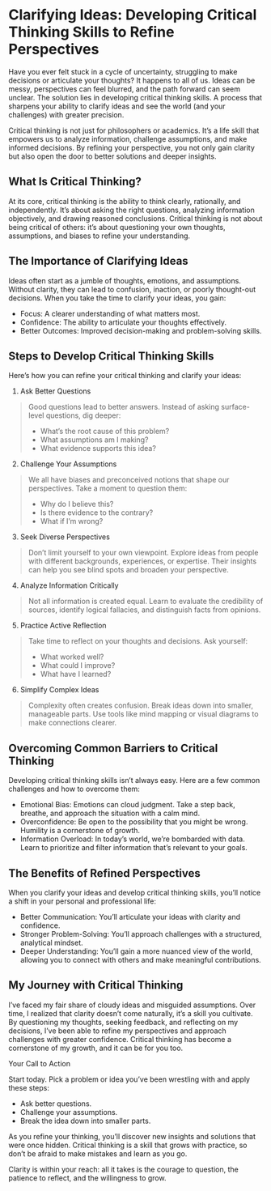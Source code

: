 # Clarifying Ideas: Developing Critical Thinking Skills to Refine Perspectives

Have you ever felt stuck in a cycle of uncertainty, struggling to make decisions or articulate your thoughts? It happens to all of us. Ideas can be messy, perspectives can feel blurred, and the path forward can seem unclear. The solution lies in developing critical thinking skills.  A process that sharpens your ability to clarify ideas and see the world (and your challenges) with greater precision.

Critical thinking is not just for philosophers or academics. It’s a life skill that empowers us to analyze information, challenge assumptions, and make informed decisions. By refining your perspective, you not only gain clarity but also open the door to better solutions and deeper insights.

## What Is Critical Thinking?

At its core, critical thinking is the ability to think clearly, rationally, and independently. It’s about asking the right questions, analyzing information objectively, and drawing reasoned conclusions. Critical thinking is not about being critical of others: it’s about questioning your own thoughts, assumptions, and biases to refine your understanding.

## The Importance of Clarifying Ideas

Ideas often start as a jumble of thoughts, emotions, and assumptions. Without clarity, they can lead to confusion, inaction, or poorly thought-out decisions. When you take the time to clarify your ideas, you gain:
- Focus: A clearer understanding of what matters most.
- Confidence: The ability to articulate your thoughts effectively.
- Better Outcomes: Improved decision-making and problem-solving skills.

## Steps to Develop Critical Thinking Skills

Here’s how you can refine your critical thinking and clarify your ideas:

1. Ask Better Questions

  > Good questions lead to better answers. Instead of asking surface-level questions, dig deeper:
  > - What’s the root cause of this problem?
  > - What assumptions am I making?
  > - What evidence supports this idea?

2. Challenge Your Assumptions

  > We all have biases and preconceived notions that shape our perspectives. Take a moment to question them:
  > - Why do I believe this?
  > - Is there evidence to the contrary?
  > - What if I’m wrong?

3. Seek Diverse Perspectives

  > Don’t limit yourself to your own viewpoint. Explore ideas from people with different backgrounds, experiences, or expertise. Their insights can help you see blind spots and broaden your perspective.

4. Analyze Information Critically

  > Not all information is created equal. Learn to evaluate the credibility of sources, identify logical fallacies, and distinguish facts from opinions.

5. Practice Active Reflection

  > Take time to reflect on your thoughts and decisions. Ask yourself:
  > - What worked well?
  > - What could I improve?
  > - What have I learned?

6. Simplify Complex Ideas

  > Complexity often creates confusion. Break ideas down into smaller, manageable parts. Use tools like mind mapping or visual diagrams to make connections clearer.

## Overcoming Common Barriers to Critical Thinking

Developing critical thinking skills isn’t always easy. Here are a few common challenges and how to overcome them:
- Emotional Bias: Emotions can cloud judgment. Take a step back, breathe, and approach the situation with a calm mind.
- Overconfidence: Be open to the possibility that you might be wrong. Humility is a cornerstone of growth.
- Information Overload: In today’s world, we’re bombarded with data. Learn to prioritize and filter information that’s relevant to your goals.

## The Benefits of Refined Perspectives

When you clarify your ideas and develop critical thinking skills, you’ll notice a shift in your personal and professional life:
- Better Communication: You’ll articulate your ideas with clarity and confidence.
- Stronger Problem-Solving: You’ll approach challenges with a structured, analytical mindset.
- Deeper Understanding: You’ll gain a more nuanced view of the world, allowing you to connect with others and make meaningful contributions.

## My Journey with Critical Thinking

I’ve faced my fair share of cloudy ideas and misguided assumptions. Over time, I realized that clarity doesn’t come naturally, it’s a skill you cultivate. By questioning my thoughts, seeking feedback, and reflecting on my decisions, I’ve been able to refine my perspectives and approach challenges with greater confidence. Critical thinking has become a cornerstone of my growth, and it can be for you too.

Your Call to Action

Start today. Pick a problem or idea you’ve been wrestling with and apply these steps:
- Ask better questions.
- Challenge your assumptions.
- Break the idea down into smaller parts.

As you refine your thinking, you’ll discover new insights and solutions that were once hidden. Critical thinking is a skill that grows with practice, so don’t be afraid to make mistakes and learn as you go.

Clarity is within your reach: all it takes is the courage to question, the patience to reflect, and the willingness to grow.
